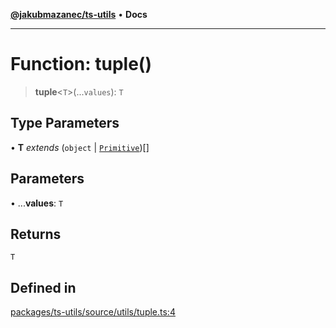 [**@jakubmazanec/ts-utils**](../README.md) • **Docs**

---

# Function: tuple()

> **tuple**\<`T`\>(...`values`): `T`

## Type Parameters

• **T** _extends_ (`object` \| [`Primitive`](../type-aliases/Primitive.md))[]

## Parameters

• ...**values**: `T`

## Returns

`T`

## Defined in

[packages/ts-utils/source/utils/tuple.ts:4](https://github.com/jakubmazanec/tools/blob/28bd44b020b25cf8f9b96b5a385bb7c918cf32ab/packages/ts-utils/source/utils/tuple.ts#L4)
